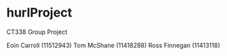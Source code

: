 hurlProject
===========

CT338 Group Project

Eoin Carroll (11512943)
Tom McShane (11418288)
Ross Finnegan (11413118)
